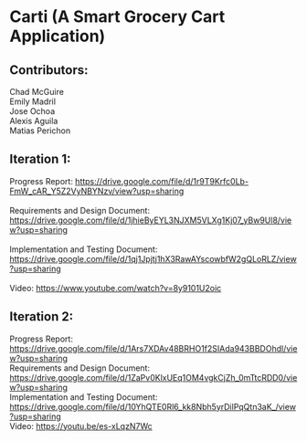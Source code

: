 # Carti (A Smart Grocery Cart Application)

## Contributors:  
Chad McGuire<br>
Emily Madril<br> 
Jose Ochoa<br> 
Alexis Aguila<br> 
Matias Perichon<br>  

## Iteration 1:

Progress Report: https://drive.google.com/file/d/1r9T9Krfc0Lb-FmW_cAR_Y5Z2VyNBYNzv/view?usp=sharing<br>  
Requirements and Design Document: https://drive.google.com/file/d/1jhieByEYL3NJXM5VLXg1Kj07_yBw9Ul8/view?usp=sharing<br>  
Implementation and Testing Document: https://drive.google.com/file/d/1qj1Jpjtj1hX3RawAYscowbfW2gQLoRLZ/view?usp=sharing<br>  
Video: https://www.youtube.com/watch?v=8y9101U2oic<br>

## Iteration 2:

Progress Report: https://drive.google.com/file/d/1Ars7XDAv48BRHO1f2SIAda943BBDOhdl/view?usp=sharing<br>
Requirements and Design Document: https://drive.google.com/file/d/1ZaPv0KlxUEq1OM4vgkCjZh_0mTtcRDD0/view?usp=sharing<br>
Implementation and Testing Document: https://drive.google.com/file/d/10YhQTE0Rl6_kk8Nbh5yrDilPqQtn3aK_/view?usp=sharing<br>
Video: https://youtu.be/es-xLqzN7Wc<br>

